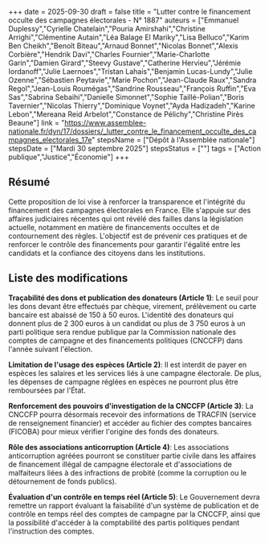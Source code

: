 +++
date = 2025-09-30
draft = false
title = "Lutter contre le financement occulte des campagnes électorales - N° 1887"
auteurs = ["Emmanuel Duplessy","Cyrielle Chatelain","Pouria Amirshahi","Christine Arrighi","Clémentine Autain","Léa Balage El Mariky","Lisa Belluco","Karim Ben Cheikh","Benoît Biteau","Arnaud Bonnet","Nicolas Bonnet","Alexis Corbière","Hendrik Davi","Charles Fournier","Marie-Charlotte Garin","Damien Girard","Steevy Gustave","Catherine Hervieu","Jérémie Iordanoff","Julie Laernoes","Tristan Lahais","Benjamin Lucas-Lundy","Julie Ozenne","Sébastien Peytavie","Marie Pochon","Jean-Claude Raux","Sandra Regol","Jean-Louis Roumégas","Sandrine Rousseau","François Ruffin","Eva Sas","Sabrina Sebaihi","Danielle Simonnet","Sophie Taillé-Polian","Boris Tavernier","Nicolas Thierry","Dominique Voynet","Ayda Hadizadeh","Karine Lebon","Mereana Reid Arbelot","Constance de Pélichy","Christine Pirès Beaune"]
link = "https://www.assemblee-nationale.fr/dyn/17/dossiers/_lutter_contre_le_financement_occulte_des_campagnes_electorales_17e"
stepsName = ["Dépôt à l'Assemblée nationale"]
stepsDate = ["Mardi 30 septembre 2025"]
stepsStatus = [""]
tags = ["Action publique","Justice","Économie"]
+++

## Résumé

Cette proposition de loi vise à renforcer la transparence et l'intégrité du financement des campagnes électorales en France. Elle s'appuie sur des affaires judiciaires récentes qui ont révélé des failles dans la législation actuelle, notamment en matière de financements occultes et de contournement des règles. L'objectif est de prévenir ces pratiques et de renforcer le contrôle des financements pour garantir l'égalité entre les candidats et la confiance des citoyens dans les institutions.

## Liste des modifications

**Traçabilité des dons et publication des donateurs (Article 1)**: Le seuil pour les dons devant être effectués par chèque, virement, prélèvement ou carte bancaire est abaissé de 150 à 50 euros. L'identité des donateurs qui donnent plus de 2 300 euros à un candidat ou plus de 3 750 euros à un parti politique sera rendue publique par la Commission nationale des comptes de campagne et des financements politiques (CNCCFP) dans l'année suivant l'élection.

**Limitation de l'usage des espèces (Article 2)**: Il est interdit de payer en espèces les salaires et les services liés à une campagne électorale. De plus, les dépenses de campagne réglées en espèces ne pourront plus être remboursées par l'État.

**Renforcement des pouvoirs d'investigation de la CNCCFP (Article 3)**: La CNCCFP pourra désormais recevoir des informations de TRACFIN (service de renseignement financier) et accéder au fichier des comptes bancaires (FICOBA) pour mieux vérifier l'origine des fonds des donateurs.

**Rôle des associations anticorruption (Article 4)**: Les associations anticorruption agréées pourront se constituer partie civile dans les affaires de financement illégal de campagne électorale et d'associations de malfaiteurs liées à des infractions de probité (comme la corruption ou le détournement de fonds publics).

**Évaluation d'un contrôle en temps réel (Article 5)**: Le Gouvernement devra remettre un rapport évaluant la faisabilité d'un système de publication et de contrôle en temps réel des comptes de campagne par la CNCCFP, ainsi que la possibilité d'accéder à la comptabilité des partis politiques pendant l'instruction des comptes.
